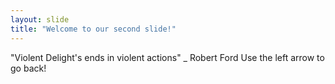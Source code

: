```yaml
---
layout: slide
title: "Welcome to our second slide!"
---
```

"Violent Delight's ends in violent actions" _ Robert Ford
Use the left arrow to go back!
